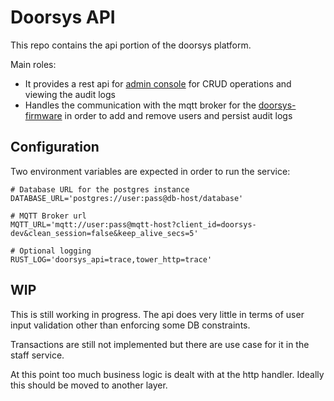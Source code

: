 <!-- vim: set tw=80: -->

# Doorsys API

This repo contains the api portion of the doorsys platform.

Main roles:

- It provides a rest api for [admin console](https://github.com/fabiojmendes/doorsys-web)
for CRUD operations and viewing the audit logs
- Handles the communication with the mqtt broker for the
[doorsys-firmware](https://github.com/fabiojmendes/doorsys-firmware) in order to
add and remove users and persist audit logs

## Configuration

Two environment variables are expected in order to run the service:

```shell
# Database URL for the postgres instance
DATABASE_URL='postgres://user:pass@db-host/database'

# MQTT Broker url
MQTT_URL='mqtt://user:pass@mqtt-host?client_id=doorsys-dev&clean_session=false&keep_alive_secs=5'

# Optional logging
RUST_LOG='doorsys_api=trace,tower_http=trace'
```

## WIP

This is still working in progress. The api does very little in terms of user
input validation other than enforcing some DB constraints.

Transactions are still not implemented but there are use case for it in the
staff service.

At this point too much business logic is dealt with at the http handler. Ideally
this should be moved to another layer.
